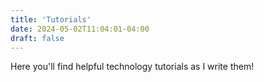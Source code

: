 ```yaml
---
title: 'Tutorials'
date: 2024-05-02T11:04:01-04:00
draft: false
---
```


Here you'll find helpful technology tutorials as I write them!
